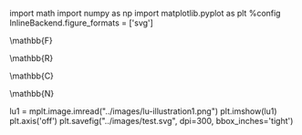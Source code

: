import math
import numpy as np
import matplotlib.pyplot as plt
%config InlineBackend.figure_formats = ['svg']


\mathbb{F}


\mathbb{R}

\mathbb{C}


\mathbb{N}


lu1 = mplt.image.imread("../images/lu-illustration1.png")
plt.imshow(lu1)
plt.axis('off')
plt.savefig("../images/test.svg", dpi=300, bbox_inches='tight')
